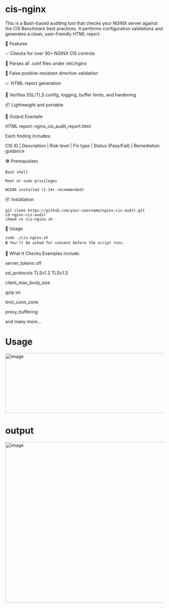 # cis-nginx
This is a Bash-based auditing tool that checks your NGINX server against the CIS Benchmark best practices. It performs configuration validations and generates a clean, user-friendly HTML report.

🚀 Features

✅ Checks for over 30+ NGINX CIS controls

📜 Parses all .conf files under /etc/nginx

🧠 False positive-resistant directive validation

📈 HTML report generation

🔐 Verifies SSL/TLS config, logging, buffer limits, and hardening

📦 Lightweight and portable

📂 Output Example

HTML report: nginx_cis_audit_report.html

Each finding includes:

CIS ID | Description | Risk level | Fix type | Status (Pass/Fail) | Remediation guidance

🛠️ Prerequisites
```
Bash shell

Root or sudo privileges

NGINX installed (1.14+ recommended)
```
📦 Installation
```
git clone https://github.com/your-username/nginx-cis-audit.git
cd nginx-cis-audit
chmod +x cis-nginx.sh
```
🚦 Usage
```
sudo ./cis-nginx.sh
🔒 You'll be asked for consent before the script runs.
```

🧪 What It Checks
Examples include:

server_tokens off

ssl_protocols TLSv1.2 TLSv1.3

client_max_body_size

gzip on

limit_conn_zone

proxy_buffering

and many more...
# Usage 
<img width="823" height="191" alt="image" src="https://github.com/user-attachments/assets/769a3bdf-67f8-401c-8cf4-515dfcfcb1ba" />


# output 
<img width="1357" height="512" alt="image" src="https://github.com/user-attachments/assets/e3a84342-4e28-40cd-bfdf-81eb7a232dcc" />


